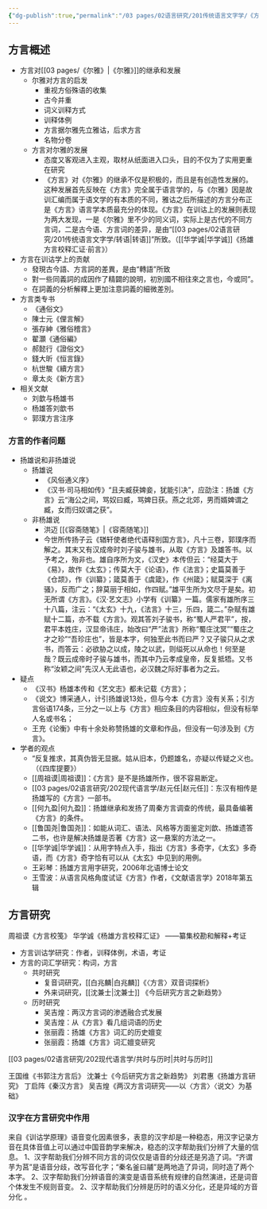 ```yaml
---
{"dg-publish":true,"permalink":"/03 pages/02语言研究/201传统语言文字学/《方言》/","created":"2024-11-30T20:44:33.188+08:00","updated":"2025-03-01T22:36:02.056+08:00"}
---
```


## 方言概述
- 方言对[[03 pages/《尔雅》\|《尔雅》]]的继承和发展
	- 尔雅对方言的启发
		- 重视方俗殊语的收集
		- 古今并重
		- 词义训释方式
		- 训释体例
		- 方言据尔雅先立雅诂，后求方言
		- 名物分卷
	- 方言对尔雅的发展
		- 态度又客观进入主观，取材从纸面进入口头，目的不仅为了实用更重在研究
		- 《方言》对《尔雅》的继承不仅是积极的，而且是有创造性发展的。这种发展首先反映在《方言》完全属于语言学的，与《尔雅》因是故训汇编而属于语文学的有本质的不同，雅诂之后所描述的方言分布正是《方言》语言学本质最充分的体现。《方言》在训诂上的发展则表现为两大发现，一是《尔雅》里不少的同义词，实际上是古代的不同方言词，二是古今语、方言词的差异，是由“[[03 pages/02语言研究/201传统语言文字学/转语\|转语]]”所致。（[[华学诚\|华学诚]]《扬雄方言校释汇证·前言》）
- 方言在训诂学上的贡献
	- 發現古今語、方言詞的差異，是由“轉語”所致
	- 對一些同義詞的成因作了精闢的說明，初別國不相往來之言也，今或同”。
	- 在詞義的分析解釋上更加注意詞義的細微差別。
- 方言类专书
	- 《通俗文》
	- 陳士元《俚言解》
	- 張存紳《雅俗稽言》
	- 翟灝《通俗編》
	- 郝懿行《證俗文》
	- 錢大昕《恒言錄》
	- 杭世駿《續方言》
	- 章太炎《新方言》
- 相关文献
	- 刘歆与杨雄书
	- 杨雄答刘歆书
	- 郭璞方言注序

### 方言的作者问题
- 扬雄说和非扬雄说
	- 扬雄说
		- 《风俗通义序》
		- 《汉书·司马相如传》“且夫臧获婢妾，犹能引决”，应劭注：扬雄《方言》云“海公之间，骂奴曰臧，骂婢日获。燕之北郊，男而婿婢谓之臧，女而归奴谓之获”。
	- 非杨雄说
		- 洪迈 [[《容斋随笔》\|《容斋随笔》]]
		- 今世所传扬子云《𬨎轩使者绝代语释别国方言》，凡十三卷，郭璞序而解之。其末又有汉成帝时刘子骏与雄书，从取《方言》及雄答书。以予考之，殆非也。雄自序所为文，《汉史》本传但云：“经莫大于《易》，故作《太玄》；传莫大于《论语》，作《法言》；史篇莫善于《仓颉》，作《训纂》；箴莫善于《虞箴》，作《州箴》；赋莫深于《离骚》，反而广之；辞莫丽于相如，作四赋。”雄平生所为文尽于是矣。初无所谓《方言》。《汉·艺文志》小学有《训纂》一篇。儒家有雄所序三十八篇，注云：“《太玄》十九，《法言》十三，乐四，箴二。”杂赋有雄赋十二篇，亦不载《方言》。观其答刘子骏书，称“蜀人严君平”，按，君平本姓庄，汉显帝讳庄，始改曰“严”法言》所称“蜀庄沈冥”“蜀庄之才之珍”“吾珍庄也”，皆是本字，何独至此书而曰严？又子骏只从之求书，而答云：必欲胁之以成，陵之以武，则缢死以从命也！何至是哉？既云成帝时子骏与雄书，而其中乃云孝成皇帝，反复抵牾。又书称“汝颖之间”先汉人无此语也，必汉魏之际好事者为之云。
- 疑点
	- 《汉书》杨雄本传和《艺文志》都未记载《方言》；
	- 《说文》博采通人，计引扬雄说13处，但与今本《方言》没有关系；引方言俗语174条，三分之一以上与《方言》相应条目的内容相似，但没有标举人名或书名；
	- 王充《论衡》中有十余处称赞扬雄的文章和作品，但没有一句涉及到《方言》。
- 学者的观点
	- “反复推求，其真伪皆无显据。姑从旧本，仍题雄名，亦疑以传疑之义也。（《四库提要》）
	- [[周祖谟\|周祖谟]]：《方言》是不是扬雄所作，很不容易断定。
	- [[03 pages/02语言研究/202现代语言学/赵元任\|赵元任]]：东汉有相传是扬雄写的《方言》一部书。
	- [[何九盈\|何九盈]]：扬雄继承和发扬了周秦方言调查的传统，最具备编著《方言》的条件。
	- [[鲁国尧\|鲁国尧]]：如能从词汇、语法、风格等方面鉴定刘歆、扬雄遗答二书，也许是解决扬雄是否著《方言》这一悬案的方法之一。
	- [[华学诚\|华学诚]]：从用字特点入手，指出《方言》多奇字，《太玄》多奇语，而《方言》奇字恰有可以从《太玄》中见到的用例。
	- 王彩琴：扬雄方言用字研究，2006年北语博士论文
	- 王雪波：从语言风格角度试证《方言》作者，《文献语言学》2018年第五辑

## 方言研究
周祖谟《方言校笺》
华学诚《杨雄方言校释汇证》 ——纂集校勘和解释+考证

- 方言训诂学研究：作者，训释体例，术语，考证
- 方言的词汇学研究：构词，方言
	- 共时研究
		- 复音词研究，[[白兆麟\|白兆麟]]《〈方言〉双音词探析》
		- 外来词研究，[[沈兼士\|沈兼士]] 《今后研究方言之新趋势》
	- 历时研究
		- 吴吉煌：两汉方言词的渗透融合式发展
		- 吴吉煌：从《方言》看几组词语的历史
		- 张丽霞：扬雄《方言》词汇的历史嬗变
		- 张丽霞：扬雄《方言》词汇嬗变研究

[[03 pages/02语言研究/202现代语言学/共时与历时\|共时与历时]]

王国维《书郭注方言后》
沈兼士《今后研究方言之新趋势》
刘君惠《扬雄方言研究》
丁启阵《秦汉方言》
吴吉煌《两汉方言词研究——以〈方言〉〈说文〉为基础》
### 汉字在方言研究中作用 
来自《训诂学原理》语音变化因素很多，表意的汉字却是一种稳态，用汉字记录方音在具体音值上可以通过中国音韵学来解决，稳态的汉字帮助我们分辨了大量的信息。
1、汉字帮助我们分辨不同方言的词仅仅是语音的分歧还是另造了词。“齐谓芋为莒”是语音分歧，改写音化字；“秦名釜曰鬴”是两地造了异词，同时造了两个本字。
2、汉字帮助我们分辨语音的演变是语音系统有规律的自然演进，还是词音个体发生不规则音变。
2、汉字帮助我们分辨是历时的语义分化，还是异域的方音分化 。